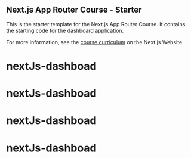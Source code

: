## Next.js App Router Course - Starter

This is the starter template for the Next.js App Router Course. It contains the starting code for the dashboard application.

For more information, see the [course curriculum](https://nextjs.org/learn) on the Next.js Website.
# nextJs-dashboad
# nextJs-dashboad
# nextJs-dashboad
# nextJs-dashboad
